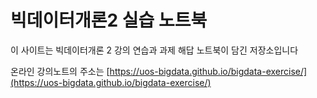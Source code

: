 # 빅데이터개론2 실습 노트북

이 사이트는 빅데이터개론 2 강의  연습과 과제 해답 노트북이 담긴 저장소입니다

온라인 강의노트의 주소는 [https://uos-bigdata.github.io/bigdata-exercise/](https://uos-bigdata.github.io/bigdata-exercise/)
